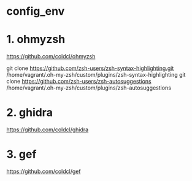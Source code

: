 # config_env

# 1. ohmyzsh
https://github.com/coldcl/ohmyzsh

git clone https://github.com/zsh-users/zsh-syntax-highlighting.git /home/vagrant/.oh-my-zsh/custom/plugins/zsh-syntax-highlighting
git clone https://github.com/zsh-users/zsh-autosuggestions /home/vagrant/.oh-my-zsh/custom/plugins/zsh-autosuggestions

# 2. ghidra
https://github.com/coldcl/ghidra

# 3. gef
https://github.com/coldcl/gef
